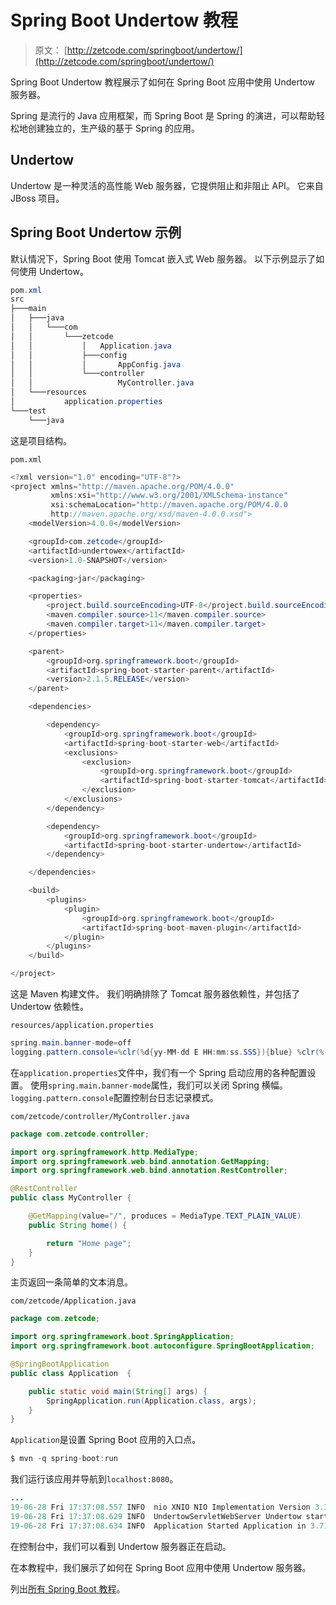 # Spring Boot Undertow 教程

> 原文： [http://zetcode.com/springboot/undertow/](http://zetcode.com/springboot/undertow/)

Spring Boot Undertow 教程展示了如何在 Spring Boot 应用中使用 Undertow 服务器。

Spring 是流行的 Java 应用框架，而 Spring Boot 是 Spring 的演进，可以帮助轻松地创建独立的，生产级的基于 Spring 的应用。

## Undertow

Undertow 是一种灵活的高性能 Web 服务器，它提供阻止和非阻止 API。 它来自 JBoss 项目。

## Spring Boot Undertow 示例

默认情况下，Spring Boot 使用 Tomcat 嵌入式 Web 服务器。 以下示例显示了如何使用 Undertow。

```java
pom.xml
src
├───main
│   ├───java
│   │   └───com
│   │       └───zetcode
│   │           │   Application.java
│   │           ├───config
│   │           │       AppConfig.java
│   │           └───controller
│   │                   MyController.java
│   └───resources
│           application.properties
└───test
    └───java

```

这是项目结构。

`pom.xml`

```java
<?xml version="1.0" encoding="UTF-8"?>
<project xmlns="http://maven.apache.org/POM/4.0.0"
         xmlns:xsi="http://www.w3.org/2001/XMLSchema-instance"
         xsi:schemaLocation="http://maven.apache.org/POM/4.0.0
         http://maven.apache.org/xsd/maven-4.0.0.xsd">
    <modelVersion>4.0.0</modelVersion>

    <groupId>com.zetcode</groupId>
    <artifactId>undertowex</artifactId>
    <version>1.0-SNAPSHOT</version>

    <packaging>jar</packaging>

    <properties>
        <project.build.sourceEncoding>UTF-8</project.build.sourceEncoding>
        <maven.compiler.source>11</maven.compiler.source>
        <maven.compiler.target>11</maven.compiler.target>
    </properties>

    <parent>
        <groupId>org.springframework.boot</groupId>
        <artifactId>spring-boot-starter-parent</artifactId>
        <version>2.1.5.RELEASE</version>
    </parent>

    <dependencies>

        <dependency>
            <groupId>org.springframework.boot</groupId>
            <artifactId>spring-boot-starter-web</artifactId>
            <exclusions>
                <exclusion>
                    <groupId>org.springframework.boot</groupId>
                    <artifactId>spring-boot-starter-tomcat</artifactId>
                </exclusion>
            </exclusions>
        </dependency>

        <dependency>
            <groupId>org.springframework.boot</groupId>
            <artifactId>spring-boot-starter-undertow</artifactId>
        </dependency>

    </dependencies>

    <build>
        <plugins>
            <plugin>
                <groupId>org.springframework.boot</groupId>
                <artifactId>spring-boot-maven-plugin</artifactId>
            </plugin>
        </plugins>
    </build>

</project>

```

这是 Maven 构建文件。 我们明确排除了 Tomcat 服务器依赖性，并包括了 Undertow 依赖性。

`resources/application.properties`

```java
spring.main.banner-mode=off
logging.pattern.console=%clr(%d{yy-MM-dd E HH:mm:ss.SSS}){blue} %clr(%-5p) %clr(%logger{0}){blue} %clr(%m){faint}%n

```

在`application.properties`文件中，我们有一个 Spring 启动应用的各种配置设置。 使用`spring.main.banner-mode`属性，我们可以关闭 Spring 横幅。 `logging.pattern.console`配置控制台日志记录模式。

`com/zetcode/controller/MyController.java`

```java
package com.zetcode.controller;

import org.springframework.http.MediaType;
import org.springframework.web.bind.annotation.GetMapping;
import org.springframework.web.bind.annotation.RestController;

@RestController
public class MyController {

    @GetMapping(value="/", produces = MediaType.TEXT_PLAIN_VALUE)
    public String home() {

        return "Home page";
    }
}

```

主页返回一条简单的文本消息。

`com/zetcode/Application.java`

```java
package com.zetcode;

import org.springframework.boot.SpringApplication;
import org.springframework.boot.autoconfigure.SpringBootApplication;

@SpringBootApplication
public class Application  {

    public static void main(String[] args) {
        SpringApplication.run(Application.class, args);
    }
}

```

`Application`是设置 Spring Boot 应用的入口点。

```java
$ mvn -q spring-boot:run

```

我们运行该应用并导航到`localhost:8080`。

```java
...
19-06-28 Fri 17:37:08.557 INFO  nio XNIO NIO Implementation Version 3.3.8.Final
19-06-28 Fri 17:37:08.629 INFO  UndertowServletWebServer Undertow started on port(s) 8080 (http) with context path ''
19-06-28 Fri 17:37:08.634 INFO  Application Started Application in 3.716 seconds (JVM running for 4.352)    

```

在控制台中，我们可以看到 Undertow 服务器正在启动。

在本教程中，我们展示了如何在 Spring Boot 应用中使用 Undertow 服务器。

列出[所有 Spring Boot 教程](/all/#springboot)。